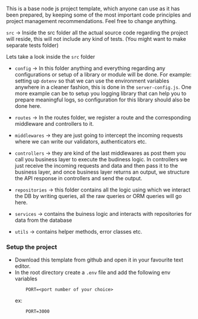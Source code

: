 This is a base node js project template, which anyone can use as it has been prepared, by keeping some of the most important code principles and project management recommendations. Feel free to change anything.

`src` -> Inside the src folder all the actual source code regarding the project will reside, this will not include any kind of tests. (You might want to make separate tests folder)

Lets take a look inside the `src` folder

-   `config` -> In this folder anything and everything regarding any configurations or setup of a library or module will be done. For example: setting up `dotenv` so that we can use the environment variables anywhere in a cleaner fashion, this is done in the `server-config.js`. One more example can be to setup you logging library that can help you to prepare meaningful logs, so configuration for this library should also be done here.

-   `routes` -> In the routes folder, we register a route and the corresponding middleware and controllers to it.

-   `middlewares` -> they are just going to intercept the incoming requests where we can write our validators, authenticators etc.

-   `controllers` -> they are kind of the last middlewares as post them you call you business layer to execute the budiness logic. In controllers we just receive the incoming requests and data and then pass it to the business layer, and once business layer returns an output, we structure the API response in controllers and send the output.

-   `repositories` -> this folder contains all the logic using which we interact the DB by writing queries, all the raw queries or ORM queries will go here.

-   `services` -> contains the buiness logic and interacts with repositories for data from the database

-   `utils` -> contains helper methods, error classes etc.

### Setup the project

-   Download this template from github and open it in your favourite text editor.
-   In the root directory create a `.env` file and add the following env variables
    ```
        PORT=<port number of your choice>
    ```
    ex:
    ```
        PORT=3000
    ```

